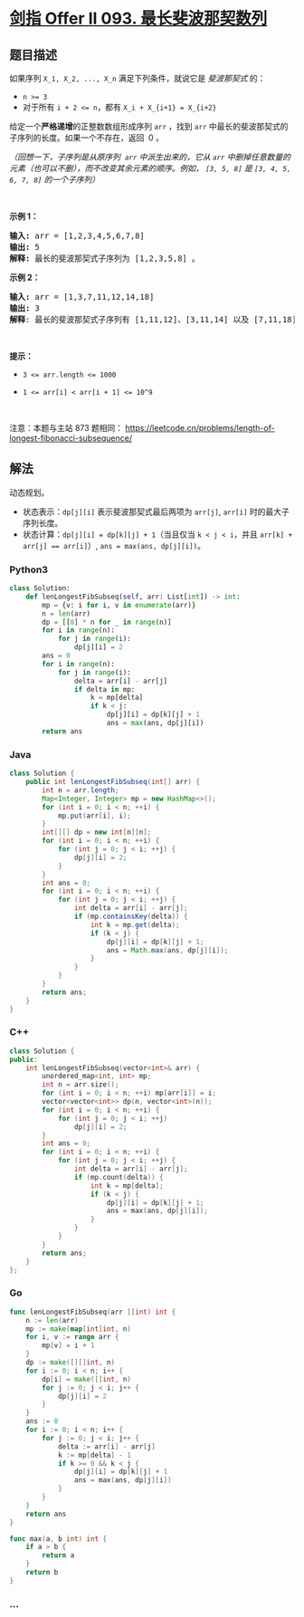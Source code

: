 # [剑指 Offer II 093. 最长斐波那契数列](https://leetcode.cn/problems/Q91FMA)

## 题目描述

<!-- 这里写题目描述 -->

<p>如果序列&nbsp;<code>X_1, X_2, ..., X_n</code>&nbsp;满足下列条件，就说它是&nbsp;<em>斐波那契式&nbsp;</em>的：</p>

<ul>
	<li><code>n &gt;= 3</code></li>
	<li>对于所有&nbsp;<code>i + 2 &lt;= n</code>，都有&nbsp;<code>X_i + X_{i+1} = X_{i+2}</code></li>
</ul>

<p>给定一个<strong>严格递增</strong>的正整数数组形成序列 <code>arr</code>&nbsp;，找到 <code>arr</code> 中最长的斐波那契式的子序列的长度。如果一个不存在，返回&nbsp;&nbsp;0 。</p>

<p><em>（回想一下，子序列是从原序列&nbsp; <code>arr</code> 中派生出来的，它从 <code>arr</code> 中删掉任意数量的元素（也可以不删），而不改变其余元素的顺序。例如，&nbsp;<code>[3, 5, 8]</code>&nbsp;是&nbsp;<code>[3, 4, 5, 6, 7, 8]</code>&nbsp;的一个子序列）</em></p>

<p>&nbsp;</p>

<ul>
</ul>

<p><strong>示例 1：</strong></p>

<pre>
<strong>输入: </strong>arr =<strong> </strong>[1,2,3,4,5,6,7,8]
<strong>输出: </strong>5
<strong>解释: </strong>最长的斐波那契式子序列为 [1,2,3,5,8] 。
</pre>

<p><strong>示例&nbsp;2：</strong></p>

<pre>
<strong>输入: </strong>arr =<strong> </strong>[1,3,7,11,12,14,18]
<strong>输出: </strong>3
<strong>解释</strong>: 最长的斐波那契式子序列有 [1,11,12]、[3,11,14] 以及 [7,11,18] 。
</pre>

<p>&nbsp;</p>

<p><strong>提示：</strong></p>

<ul>
	<li><code>3 &lt;= arr.length &lt;= 1000</code></li>
	<li>
	<p><code>1 &lt;= arr[i] &lt; arr[i + 1] &lt;= 10^9</code></p>
	</li>
</ul>

<p>&nbsp;</p>

<p><meta charset="UTF-8" />注意：本题与主站 873&nbsp;题相同：&nbsp;<a href="https://leetcode.cn/problems/length-of-longest-fibonacci-subsequence/">https://leetcode.cn/problems/length-of-longest-fibonacci-subsequence/</a></p>

## 解法

<!-- 这里可写通用的实现逻辑 -->

动态规划。

-   状态表示：`dp[j][i]` 表示斐波那契式最后两项为 `arr[j]`, `arr[i]` 时的最大子序列长度。
-   状态计算：`dp[j][i] = dp[k][j] + 1`（当且仅当 `k < j < i`，并且 `arr[k] + arr[j] == arr[i]`）, `ans = max(ans, dp[j][i])`。

<!-- tabs:start -->

### **Python3**

<!-- 这里可写当前语言的特殊实现逻辑 -->

```python
class Solution:
    def lenLongestFibSubseq(self, arr: List[int]) -> int:
        mp = {v: i for i, v in enumerate(arr)}
        n = len(arr)
        dp = [[0] * n for _ in range(n)]
        for i in range(n):
            for j in range(i):
                dp[j][i] = 2
        ans = 0
        for i in range(n):
            for j in range(i):
                delta = arr[i] - arr[j]
                if delta in mp:
                    k = mp[delta]
                    if k < j:
                        dp[j][i] = dp[k][j] + 1
                        ans = max(ans, dp[j][i])
        return ans
```

### **Java**

<!-- 这里可写当前语言的特殊实现逻辑 -->

```java
class Solution {
    public int lenLongestFibSubseq(int[] arr) {
        int n = arr.length;
        Map<Integer, Integer> mp = new HashMap<>();
        for (int i = 0; i < n; ++i) {
            mp.put(arr[i], i);
        }
        int[][] dp = new int[n][n];
        for (int i = 0; i < n; ++i) {
            for (int j = 0; j < i; ++j) {
                dp[j][i] = 2;
            }
        }
        int ans = 0;
        for (int i = 0; i < n; ++i) {
            for (int j = 0; j < i; ++j) {
                int delta = arr[i] - arr[j];
                if (mp.containsKey(delta)) {
                    int k = mp.get(delta);
                    if (k < j) {
                        dp[j][i] = dp[k][j] + 1;
                        ans = Math.max(ans, dp[j][i]);
                    }
                }
            }
        }
        return ans;
    }
}
```

### **C++**

```cpp
class Solution {
public:
    int lenLongestFibSubseq(vector<int>& arr) {
        unordered_map<int, int> mp;
        int n = arr.size();
        for (int i = 0; i < n; ++i) mp[arr[i]] = i;
        vector<vector<int>> dp(n, vector<int>(n));
        for (int i = 0; i < n; ++i) {
            for (int j = 0; j < i; ++j)
                dp[j][i] = 2;
        }
        int ans = 0;
        for (int i = 0; i < n; ++i) {
            for (int j = 0; j < i; ++j) {
                int delta = arr[i] - arr[j];
                if (mp.count(delta)) {
                    int k = mp[delta];
                    if (k < j) {
                        dp[j][i] = dp[k][j] + 1;
                        ans = max(ans, dp[j][i]);
                    }
                }
            }
        }
        return ans;
    }
};
```

### **Go**

```go
func lenLongestFibSubseq(arr []int) int {
	n := len(arr)
	mp := make(map[int]int, n)
	for i, v := range arr {
		mp[v] = i + 1
	}
	dp := make([][]int, n)
	for i := 0; i < n; i++ {
		dp[i] = make([]int, n)
		for j := 0; j < i; j++ {
			dp[j][i] = 2
		}
	}
	ans := 0
	for i := 0; i < n; i++ {
		for j := 0; j < i; j++ {
			delta := arr[i] - arr[j]
			k := mp[delta] - 1
			if k >= 0 && k < j {
				dp[j][i] = dp[k][j] + 1
				ans = max(ans, dp[j][i])
			}
		}
	}
	return ans
}

func max(a, b int) int {
	if a > b {
		return a
	}
	return b
}
```

### **...**

```

```

<!-- tabs:end -->
